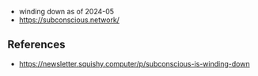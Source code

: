 
- winding down as of 2024-05
- https://subconscious.network/

## References 

- https://newsletter.squishy.computer/p/subconscious-is-winding-down